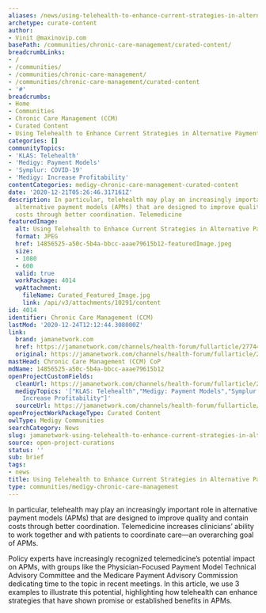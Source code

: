 ```yaml
---
aliases: /news/using-telehealth-to-enhance-current-strategies-in-alternative-payment-models
archetype: curate-content
author:
- Vinit @maxinovip.com
basePath: /communities/chronic-care-management/curated-content/
breadcrumbLinks:
- /
- /communities/
- /communities/chronic-care-management/
- /communities/chronic-care-management/curated-content
- '#'
breadcrumbs:
- Home
- Communities
- Chronic Care Management (CCM)
- Curated Content
- Using Telehealth to Enhance Current Strategies in Alternative Payment Models
categories: []
communityTopics:
- 'KLAS: Telehealth'
- 'Medigy: Payment Models'
- 'Symplur: COVID-19'
- 'Medigy: Increase Profitability'
contentCategories: medigy-chronic-care-management-curated-content
date: '2020-12-21T05:26:46.317161Z'
description: In particular, telehealth may play an increasingly important role in
  alternative payment models (APMs) that are designed to improve quality and contain
  costs through better coordination. Telemedicine
featuredImage:
  alt: Using Telehealth to Enhance Current Strategies in Alternative Payment Models
  format: JPEG
  href: 14856525-a50c-5b4a-bbcc-aaae79615b12-featuredImage.jpeg
  size:
  - 1080
  - 600
  valid: true
  workPackage: 4014
  wpAttachment:
    fileName: Curated_Featured_Image.jpg
    link: /api/v3/attachments/10291/content
id: 4014
identifier: Chronic Care Management (CCM)
lastMod: '2020-12-24T12:12:44.308000Z'
link:
  brand: jamanetwork.com
  href: https://jamanetwork.com/channels/health-forum/fullarticle/2774454?resultClick=1
  original: https://jamanetwork.com/channels/health-forum/fullarticle/2774454?resultClick=1
mastHead: Chronic Care Management (CCM) CoP
mdName: 14856525-a50c-5b4a-bbcc-aaae79615b12
openProjectCustomFields:
  cleanUrl: https://jamanetwork.com/channels/health-forum/fullarticle/2774454?resultClick=1
  medigyTopics: '["KLAS: Telehealth","Medigy: Payment Models","Symplur: COVID-19","Medigy:
    Increase Profitability"]'
  sourceUrl: https://jamanetwork.com/channels/health-forum/fullarticle/2774454?resultClick=1
openProjectWorkPackageType: Curated Content
owlType: Medigy Communities
searchCategory: News
slug: jamanetwork-using-telehealth-to-enhance-current-strategies-in-alternative-payment-models
source: open-project-curations
status: ''
sub: brief
tags:
- news
title: Using Telehealth to Enhance Current Strategies in Alternative Payment Models
type: communities/medigy-chronic-care-management
---
```


<p>In particular, telehealth may play an increasingly important role in alternative payment models (APMs) that are designed to improve quality and contain costs through better coordination. Telemedicine increases clinicians’ ability to work together and with patients to coordinate care—an overarching goal of APMs.&nbsp;</p><p>Policy experts have increasingly recognized telemedicine’s potential impact on APMs, with groups like the Physician-Focused Payment Model Technical Advisory Committee and the Medicare Payment Advisory Commission dedicating time to the topic in recent meetings. In this article, we use 3 examples to illustrate this potential, highlighting how telehealth can enhance strategies that have shown promise or established benefits in APMs.</p>